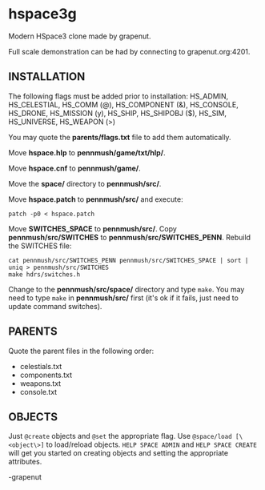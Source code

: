 # hspace3g
Modern HSpace3 clone made by grapenut.

Full scale demonstration can be had by connecting to grapenut.org:4201.

INSTALLATION
------------

The following flags must be added prior to installation:
HS_ADMIN, HS_CELESTIAL, HS_COMM (@), HS_COMPONENT (&), HS_CONSOLE, HS_DRONE, HS_MISSION (y), HS_SHIP, HS_SHIPOBJ ($), HS_SIM, HS_UNIVERSE, HS_WEAPON (>)

You may quote the __parents/flags.txt__ file to add them automatically.

Move __hspace.hlp__ to __pennmush/game/txt/hlp/__.

Move __hspace.cnf__ to __pennmush/game/__.

Move the __space/__ directory to __pennmush/src/__.

Move __hspace.patch__ to __pennmush/src/__ and execute:
```
patch -p0 < hspace.patch
```

Move __SWITCHES_SPACE__ to __pennmush/src/__. Copy __pennmush/src/SWITCHES__ to __pennmush/src/SWITCHES_PENN__. Rebuild the SWITCHES file:
```
cat pennmush/src/SWITCHES_PENN pennmush/src/SWITCHES_SPACE | sort | uniq > pennmush/src/SWITCHES
make hdrs/switches.h
```

Change to the __pennmush/src/space/__ directory and type `make`. You may need to type
`make` in __pennmush/src/__ first (it's ok if it fails, just need to update command switches).

PARENTS
-------
Quote the parent files in the following order:
- celestials.txt
- components.txt
- weapons.txt
- console.txt

OBJECTS
-------
Just `@create` objects and `@set` the appropriate flag. Use `@space/load [\<object\>]` to load/reload objects.
`HELP SPACE ADMIN` and `HELP SPACE CREATE` will get you started on creating objects and setting the appropriate attributes.

-grapenut
